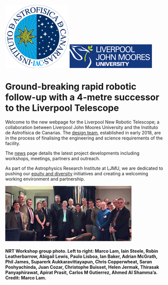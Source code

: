 ![text about an image](logo-iac.png) ![text about an image](ljmu_logo.png)

# Ground-breaking rapid robotic follow-up with a 4-metre successor to the Liverpool Telescope

Welcome to the new webpage for the Liverpool New Robotic Telescope; a collaboration between Liverpool John Moores University and the Instituto de Astrofísica de Canarias. The [design team](team.md), established in early 2018, are in the process of finalising the engineering and science requirements of the facility.

The [news](news.md) page details the latest project developments including workshops, meetings, partners and outreach.

As part of the Astrophysics Research Institute at LJMU, we are dedicated to pushing our [equity and diversity](ed.md) initiatives and creating a welcoming working environment and partnership. 

![NRT workshop photo](NRTW_group_2_400.png) 
#### NRT Workshop group photo. Left to right: Marco Lam, Iain Steele, Robin Leatherbarrow, Abigail Lewis, Paulo Lisboa, Ian Baker, Adrian McGrath, Phil James, Suparerk Aukkaravittayapun, Chris Copperwheat, Saran Poshyachinda, Juan Cozar, Christophe Buisset, Helen Jermak, Thirasak Panyaphirawat, Apirat Prasit, Carlos M Gutierrez, Ahmed Al Shamma’a. Credit: Marco Lam.
